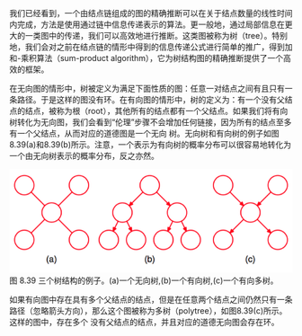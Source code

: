 我们已经看到，一个由结点链组成的图的精确推断可以在关于结点数量的线性时间内完成，方法是使用通过链中信息传递表示的算法。更一般地，通过局部信息在更大的一类图中的传递，我们可以高效地进行推断。这类图被称为树（tree）。特别地，我们会对之前在结点链的情形中得到的信息传递公式进行简单的推广，得到加和-乘积算法（sum-product algorithm），它为树结构图的精确推断提供了一个高效的框架。     

在无向图的情形中，树被定义为满足下面性质的图：任意一对结点之间有且只有一条路径。于是这样的图没有环。在有向图的情形中，树的定义为：有一个没有父结点的结点，被称为根（root），其他所有的结点都有一个父结点。如果我们将有向树转化为无向图，我们会看到“伦理”步骤不会增加任何链接，因为所有的结点至多有一个父结点，从而对应的道德图是一个无向 树。无向树和有向树的例子如图8.39(a)和8.39(b)所示。注意，一个表示为有向树的概率分布可以很容易地转化为一个由无向树表示的概率分布，反之亦然。    

![图 8-39](images/trees.png)      
图 8.39 三个树结构的例子。(a)一个无向树,(b)一个有向树,(c)一个有向多树。


如果有向图中存在具有多个父结点的结点，但是在任意两个结点之间仍然只有一条路径（忽略箭头方向），那么这个图被称为多树（polytree），如图8.39(c)所示。这样的图中，存在多个 没有父结点的结点，并且对应的道德无向图会存在环。
